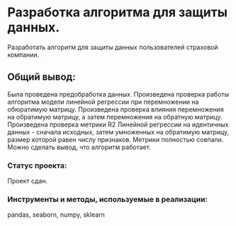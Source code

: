 # Разработка алгоритма для защиты данных.

Разработать алгоритм для защиты данных пользователей страховой компании.

## Общий вывод:

Была проведена предобработка данных. Произведена проверка работы алгоритма модели линейной регрессии при перемножении на обюратимую матрицу. Произведена проверка влияния перемножения на обратимую матрицу, а затем перемножения на обратную матрицу. Произведена проверка метрики R2 Линейной регрессии на идентичных данных - сначала исходных, затем умноженных на обратимую матрицу, размер которой равен числу признаков. Метрики полностью совпали. Можно сделать вывод, что алгоритм работает.

### Статус проекта:

Проект сдан.

### Инструменты и методы, используемые в реализации:
pandas, seaborn, numpy, sklearn
